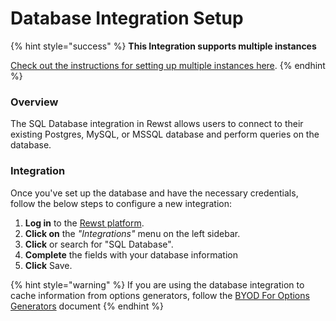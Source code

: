 # Database Integration Setup

{% hint style="success" %}
**This Integration supports multiple instances**

[Check out the instructions for setting up multiple instances here](../general/multi-instance-integration/multi-instance-integration-setup.md).
{% endhint %}

### Overview

The SQL Database integration in Rewst allows users to connect to their existing Postgres, MySQL, or MSSQL database and perform queries on the database. &#x20;

### Integration

Once you've set up the database and have the necessary credentials, follow the below steps to configure a new integration:

1. **Log in** to the [Rewst platform](https://app.rewst.io).
2. **Click on** the _"Integrations"_ menu on the left sidebar.
3. **Click** or search for "SQL Database".
4. **Complete** the fields with your database information
5. **Click** Save.



{% hint style="warning" %}
If you are using the database integration to cache information from options generators, follow the [BYOD For Options Generators](byod-for-dattormm.md) document
{% endhint %}
